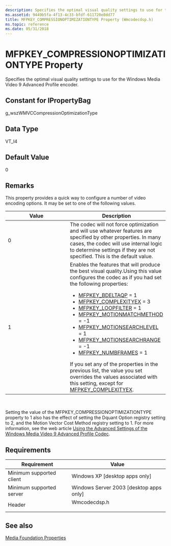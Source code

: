 ```yaml
---
description: Specifies the optimal visual quality settings to use for the Windows Media Video 9 Advanced Profile encoder.
ms.assetid: 9449b5fa-4f13-4c33-bfdf-611720e8dd77
title: MFPKEY_COMPRESSIONOPTIMIZATIONTYPE Property (Wmcodecdsp.h)
ms.topic: reference
ms.date: 05/31/2018
---
```


# MFPKEY\_COMPRESSIONOPTIMIZATIONTYPE Property

Specifies the optimal visual quality settings to use for the Windows Media Video 9 Advanced Profile encoder.

## Constant for IPropertyBag

g\_wszWMVCCompressionOptimizationType

## Data Type

VT\_I4

## Default Value

0

## Remarks

This property provides a quick way to configure a number of video encoding options. It may be set to one of the following values.



<table>
<colgroup>
<col style="width: 50%" />
<col style="width: 50%" />
</colgroup>
<thead>
<tr class="header">
<th>Value</th>
<th>Description</th>
</tr>
</thead>
<tbody>
<tr class="odd">
<td>0</td>
<td>The codec will not force optimization and will use whatever features are specified by other properties. In many cases, the codec will use internal logic to determine settings if they are not specified. This is the default value.</td>
</tr>
<tr class="even">
<td>1</td>
<td>Enables the features that will produce the best visual quality.Using this value configures the codec as if you had set the following properties:<br/>
<ul>
<li><a href="mfpkey-bdeltaqpproperty.md">MFPKEY_BDELTAQP</a> = 1</li>
<li><a href="mfpkey-complexityexproperty.md">MFPKEY_COMPLEXITYEX</a> = 3</li>
<li><a href="mfpkey-loopfilterproperty.md">MFPKEY_LOOPFILTER</a> = 1</li>
<li><a href="mfpkey-motionmatchmethodproperty.md">MFPKEY_MOTIONMATCHMETHOD</a> = -1</li>
<li><a href="mfpkey-motionsearchlevelproperty.md">MFPKEY_MOTIONSEARCHLEVEL</a> = 1</li>
<li><a href="mfpkey-motionsearchrangeproperty.md">MFPKEY_MOTIONSEARCHRANGE</a> = -1</li>
<li><a href="mfpkey-numbframesproperty.md">MFPKEY_NUMBFRAMES</a> = 1</li>
</ul>
If you set any of the properties in the previous list, the value you set overrides the values associated with this setting, except for <a href="mfpkey-complexityexproperty.md">MFPKEY_COMPLEXITYEX</a>.<br/></td>
</tr>
</tbody>
</table>



 

Setting the value of the MFPKEY\_COMPRESSIONOPTIMIZATIONTYPE property to 1 also has the effect of setting the Dquant Option registry setting to 2, and the Motion Vector Cost Method registry setting to 1. For more information, see the web article [Using the Advanced Settings of the Windows Media Video 9 Advanced Profile Codec](https://www.microsoft.com/windows/windowsmedia/howto/articles/codecadvancedsettings.aspx).

## Requirements



| Requirement | Value |
|-------------------------------------|-----------------------------------------------------------------------------------------|
| Minimum supported client<br/> | Windows XP \[desktop apps only\]<br/>                                             |
| Minimum supported server<br/> | Windows Server 2003 \[desktop apps only\]<br/>                                    |
| Header<br/>                   | <dl> <dt>Wmcodecdsp.h</dt> </dl> |



## See also

<dl> <dt>

[Media Foundation Properties](media-foundation-properties.md)
</dt> </dl>

 

 




